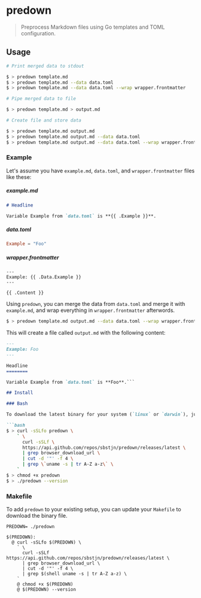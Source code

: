 # predown

> Preprocess Markdown files using Go templates and TOML configuration.

## Usage

```bash
# Print merged data to stdout

$ > predown template.md
$ > predown template.md --data data.toml
$ > predown template.md --data data.toml --wrap wrapper.frontmatter

# Pipe merged data to file

$ > predown template.md > output.md

# Create file and store data

$ > predown template.md output.md
$ > predown template.md output.md --data data.toml
$ > predown template.md output.md --data data.toml --wrap wrapper.frontmatter
```

### Example

Let's assume you have `example.md`, `data.toml`, and `wrapper.frontmatter` files like these:

##### example.md

```markdown
# Headline

Variable Example from `data.toml` is **{{ .Example }}**.
````

##### data.toml

```toml
Example = "Foo"
```

##### wrapper.frontmatter

```frontmatter
---
Example: {{ .Data.Example }}
---

{{ .Content }}
```

Using `predown`, you can merge the data from `data.toml` and merge it with `example.md`, and wrap everything in `wrapper.frontmatter` afterwords.

```bash
$ > predown template.md output.md --data data.toml --wrap wrapper.frontmatter
```

This will create a file called `output.md` with the following content:

```markdown
---
Example: Foo
---

Headline
========

Variable Example from `data.toml` is **Foo**.```

## Install

### Bash

To download the latest binary for your system (`linux` or `darwin`), just use the following `curl` request:

```bash
$ > curl -sSLfo predown \
    ` \
      curl -sSLf \
      https://api.github.com/repos/sbstjn/predown/releases/latest \
      | grep browser_download_url \
      | cut -d '"' -f 4 \
      | grep \`uname -s | tr A-Z a-z\` \
    `
$ > chmod +x predown
$ > ./predown --version
```

### Makefile

To add `predown` to your existing setup, you can update your `Makefile` to download the binary file.

```make
PREDOWN= ./predown

$(PREDOWN):
  @ curl -sSLfo $(PREDOWN) \
    ` \
      curl -sSLf https://api.github.com/repos/sbstjn/predown/releases/latest \
      | grep browser_download_url \
      | cut -d '"' -f 4 \
      | grep $(shell uname -s | tr A-Z a-z) \
    `
    @ chmod +x $(PREDOWN)
    @ $(PREDOWN) --version
```

